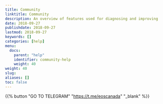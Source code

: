 ```yaml
---
title: Community
linktitle: Community
description: An overview of features used for diagnosing and improving performance issues in site builds.
date: 2018-09-27
publishdate: 2018-09-27
lastmod: 2018-09-27
keywords: []
categories: [help]
menu:
  docs:
    parent: "help"
    identifier: community-help
    weight: 40
weight: 40
slug:
aliases: []
toc: false
---
```


{{% button "GO TO TELEGRAM" "https://t.me/eoscanada" "_blank" %}}


